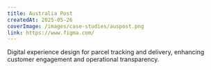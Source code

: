 ```yaml
---
title: Australia Post
createdAt: 2025-05-26
coverImage: /images/case-studies/auspost.png
link: https://www.figma.com/
---
```


Digital experience design for parcel tracking and delivery, enhancing customer engagement and operational transparency.
